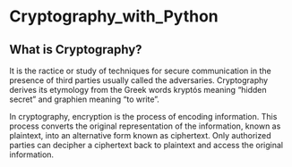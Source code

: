 # Cryptography_with_Python
## What is Cryptography?
It is the ractice or study of techniques for secure communication in the presence of third parties usually called the adversaries. Cryptography derives its etymology from the Greek words kryptós meaning “hidden secret” and graphien meaning “to write”.

In cryptography, encryption is the process of encoding information. This process converts the original representation of the information, known as plaintext, into an alternative form known as ciphertext. Only authorized parties can decipher a ciphertext back to plaintext and access the original information.
